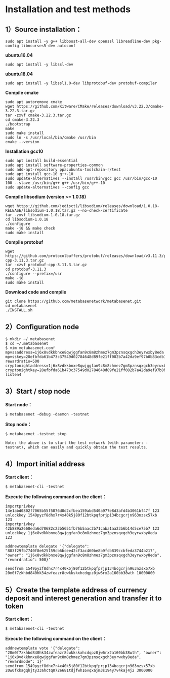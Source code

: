 # Installation and test methods

## 1）Source installation：
```
sudo apt install -y g++ libboost-all-dev openssl libreadline-dev pkg-config libncurses5-dev autoconf
```
**ubuntu16.04**
```
sudo apt install -y libssl-dev
```
**ubuntu18.04**
```
sudo apt install -y libssl1.0-dev libprotobuf-dev protobuf-compiler
```

**Compile cmake**
```
sudo apt autoremove cmake
wget https://github.com/Kitware/CMake/releases/download/v3.22.3/cmake-3.22.3.tar.gz
tar -zxvf cmake-3.22.3.tar.gz
cd cmake-3.22.3
./bootstrap 
make
sudo make install
sudo ln -s /usr/local/bin/cmake /usr/bin
cmake --version
```

**Installation gcc10**
```
sudo apt install build-essential
sudo apt install software-properties-common
sudo add-apt-repository ppa:ubuntu-toolchain-r/test
sudo apt install gcc-10 g++-10
sudo update-alternatives --install /usr/bin/gcc gcc /usr/bin/gcc-10 100 --slave /usr/bin/g++ g++ /usr/bin/g++-10
sudo update-alternatives --config gcc

```

**Compile libsodium (version >= 1.0.18)**
```
wget https://github.com/jedisct1/libsodium/releases/download/1.0.18-RELEASE/libsodium-1.0.18.tar.gz --no-check-certificate
tar -zxvf libsodium-1.0.18.tar.gz
cd libsodium-1.0.18
./configure
make -j8 && make check
sudo make install
```
**Compile protobuf**
```
wget https://github.com/protocolbuffers/protobuf/releases/download/v3.11.3/protobuf-cpp-3.11.3.tar.gz
tar -xzvf protobuf-cpp-3.11.3.tar.gz
cd protobuf-3.11.3
./configure --prefix=/usr
make -j8
sudo make install
```
**Download code and compile**
```
git clone https://github.com/metabasenetwork/metabasenet.git
cd metabasenet
./INSTALL.sh
```

## 2）Configuration node
```
$ mkdir ~/.metabasenet
$ cd ~/.metabasenet
$ vim metabasenet.conf
mpvssaddress=1j6x8vdkkbnxe8qwjggfan9c8m8zhmez7gm3pznsqxgch3eyrwxby8eda
mpvsskey=28efbfda61b473c37549d02784648d89fe21ff082b7a42da9ef97b0b83cdb1a9
rewardratio=500
cryptonightaddress=1j6x8vdkkbnxe8qwjggfan9c8m8zhmez7gm3pznsqxgch3eyrwxby8eda
cryptonightkey=28efbfda61b473c37549d02784648d89fe21ff082b7a42da9ef97b0b83cdb1a9
listen4
```

## 3）Start / stop node
**Start node：**
```
$ metabasenet -debug -daemon -testnet
```
**Stop node：**
```
$ metabasenet -testnet stop

Note: the above is to start the test network (with parameter: - testnet), which can easily and quickly obtain the test results.
```

## 4）Import initial address
**Start client：**
```
$ metabasenet-cli -testnet
```

**Execute the following command on the client：**
```
importprivkey 14e1abd0802f7065b55f5076d0d2cfbea159abd540a977e8d3afd4b3061bf47f 123
unlockkey 1549pyzf8dhx7r4x40k5j80f12btkpqfprjp134bcgcrjn963nzsx57xb 123
importprivkey 42b889a2668eda6d78682c23b5651fb76b5aac2b71caba1aa23b6b14d5ce75b7 123
unlockkey 1j6x8vdkkbnxe8qwjggfan9c8m8zhmez7gm3pznsqxgch3eyrwxby8eda 123

addnewtemplate delegate '{"delegate": "883f29fb7740f8e625159cb6bcee42cf3ac460be8b9fcb839ccbfeda3744b217", "owner": "1j6x8vdkkbnxe8qwjggfan9c8m8zhmez7gm3pznsqxgch3eyrwxby8eda", "rewardratio": 500}'

sendfrom 1549pyzf8dhx7r4x40k5j80f12btkpqfprjp134bcgcrjn963nzsx57xb 20m0f7zkhbd840hk34zwfeazr8cwkkskxhcdqpz0jw6rx2a160bb38wth 10000000
```

## 5）Create the template address of currency deposit and interest generation and transfer it to token
**Start client：**
```
$ metabasenet-cli -testnet
```

**Execute the following command on the client：**
```
addnewtemplate vote '{"delegate": "20m0f7zkhbd840hk34zwfeazr8cwkkskxhcdqpz0jw6rx2a160bb38wth", "owner": "1j6x8vdkkbnxe8qwjggfan9c8m8zhmez7gm3pznsqxgch3eyrwxby8eda", "rewardmode": 1}'
sendfrom 1549pyzf8dhx7r4x40k5j80f12btkpqfprjp134bcgcrjn963nzsx57xb 20w0fxkagqhjty33ahctq072e681tdjfwh16vqxajm3s194y7v4kaj4j2 3000000

```
